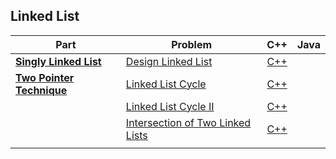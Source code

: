 ## Linked List

| Part | Problem | C++ | Java |
| --- | --- | :---: | :---: |
| [**Singly Linked List**](https://leetcode.com/explore/learn/card/linked-list/209/singly-linked-list/) | [Design Linked List](https://leetcode.com/explore/learn/card/linked-list/209/singly-linked-list/1290/) | [C++](01-Singly-Linked-List/01-Design-Linked-List/cpp-0707/) | |
| [**Two Pointer Technique**](https://leetcode.com/explore/learn/card/linked-list/214/two-pointer-technique/) | [Linked List Cycle](https://leetcode.com/explore/learn/card/linked-list/214/two-pointer-technique/1212/) | [C++](02-Two-Pointer-Technique/01-Linked-List-Cycle/cpp-0141/) | |
| | [Linked List Cycle II](https://leetcode.com/explore/learn/card/linked-list/214/two-pointer-technique/1214/) | [C++](02-Two-Pointer-Technique/02-Linked-List-Cycle-II/cpp-0142/) | |
| | [Intersection of Two Linked Lists](https://leetcode.com/explore/learn/card/linked-list/214/two-pointer-technique/1215/) | [C++](02-Two-Pointer-Technique/03-Intersection-of-Two-Linked-Lists/cpp-0160/) | |
| | | | |

